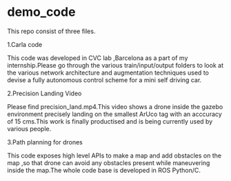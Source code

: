 # demo_code

This repo consist of three files.

1.Carla code

This code was developed in CVC lab ,Barcelona as a part of my internship.Please go through the various train/input/output folders to look at the various network architecture and augmentation techniques used to devise a fully autonomous control scheme for a mini self driving car.

2.Precision Landing Video

Please find precision_land.mp4.This video shows a drone inside the gazebo environment precisely landing on the smallest ArUco tag with an acccuracy of 15 cms.This work is finally productised and is being currently used by various people.

3.Path planning for drones

This code exposes high level APIs to make a map and add obstacles on the map ,so that drone can avoid any obstacles present while maneuvering inside the map.The whole code base is developed in ROS Python/C.